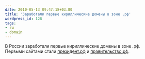 ```yaml
---
date: 2010-05-13 09:47:18+03:00
title: 'Заработали первые кириллические домены в зоне .рф'
wordpress_id: 128
tags:
- ru
- domain
---
```


В России заработали первые кириллические домены в зоне .рф. Первыми сайтами стали [президент.рф][1] и [правительство.рф][2].

[1]: http://президент.рф
[2]: http://правительство.рф
